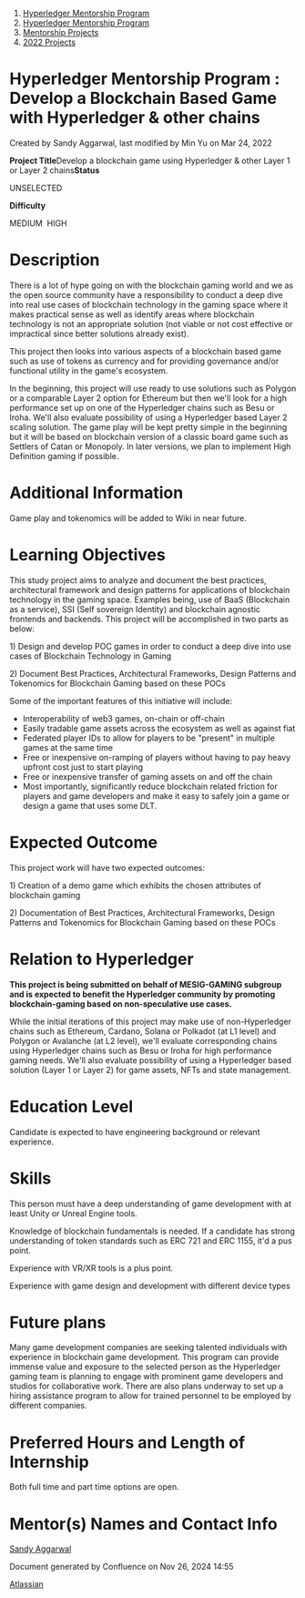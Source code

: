 1. [Hyperledger Mentorship Program](index.html)
2. [Hyperledger Mentorship Program](Hyperledger-Mentorship-Program_21954571.html)
3. [Mentorship Projects](Mentorship-Projects_21954604.html)
4. [2022 Projects](2022-Projects_21954800.html)

# Hyperledger Mentorship Program : Develop a Blockchain Based Game with Hyperledger &amp; other chains

Created by Sandy Aggarwal, last modified by Min Yu on Mar 24, 2022

**Project Title**Develop a blockchain game using Hyperledger &amp; other Layer 1 or Layer 2 chains**Status**

UNSELECTED

**Difficulty**

MEDIUM  HIGH

# Description

There is a lot of hype going on with the blockchain gaming world and we as the open source community have a responsibility to conduct a deep dive into real use cases of blockchain technology in the gaming space where it makes practical sense as well as identify areas where blockchain technology is not an appropriate solution (not viable or not cost effective or impractical since better solutions already exist).  

This project then looks into various aspects of a blockchain based game such as use of tokens as currency and for providing governance and/or functional utility in the game's ecosystem.  

In the beginning, this project will use ready to use solutions such as Polygon or a comparable Layer 2 option for Ethereum but then we'll look for a high performance set up on one of the Hyperledger chains such as Besu or Iroha. We'll also evaluate possibility of using a Hyperledger based Layer 2 scaling solution. The game play will be kept pretty simple in the beginning but it will be based on blockchain version of a classic board game such as Settlers of Catan or Monopoly. In later versions, we plan to implement High Definition gaming if possible.     

# Additional Information

Game play and tokenomics will be added to Wiki in near future.  

# Learning Objectives

This study project aims to analyze and document the best practices, architectural framework and design patterns for applications of blockchain technology in the gaming space. Examples being, use of BaaS (Blockchain as a service), SSI (Self sovereign Identity) and blockchain agnostic frontends and backends. This project will be accomplished in two parts as below:

1\) Design and develop POC games in order to conduct a deep dive into use cases of Blockchain Technology in Gaming

2\) Document Best Practices, Architectural Frameworks, Design Patterns and Tokenomics for Blockchain Gaming based on these POCs

Some of the important features of this initiative will include:

- Interoperability of web3 games, on-chain or off-chain
- Easily tradable game assets across the ecosystem as well as against fiat
- Federated player IDs to allow for players to be "present" in multiple games at the same time
- Free or inexpensive on-ramping of players without having to pay heavy upfront cost just to start playing
- Free or inexpensive transfer of gaming assets on and off the chain
- Most importantly, significantly reduce blockchain related friction for players and game developers and make it easy to safely join a game or design a game that uses some DLT.

# Expected Outcome

This project work will have two expected outcomes: 

1\) Creation of a demo game which exhibits the chosen attributes of blockchain gaming

2\) Documentation of Best Practices, Architectural Frameworks, Design Patterns and Tokenomics for Blockchain Gaming based on these POCs

# Relation to Hyperledger

**This project is being submitted on behalf of MESIG-GAMING subgroup and is expected to benefit the Hyperledger community by promoting blockchain-gaming based on non-speculative use cases.**

While the initial iterations of this project may make use of non-Hyperledger chains such as Ethereum, Cardano, Solana or Polkadot (at L1 level) and Polygon or Avalanche (at L2 level), we'll evaluate corresponding chains using Hyperledger chains such as Besu or Iroha for high performance gaming needs. We'll also evaluate possibility of using a Hyperledger based solution (Layer 1 or Layer 2) for game assets, NFTs and state management. 

# Education Level

Candidate is expected to have engineering background or relevant experience. 

# Skills

This person must have a deep understanding of game development with at least Unity or Unreal Engine tools.

Knowledge of blockchain fundamentals is needed. If a candidate has strong understanding of token standards such as ERC 721 and ERC 1155, it'd a pus point.

Experience with VR/XR tools is a plus point.

Experience with game design and development with different device types

# Future plans

Many game development companies are seeking talented individuals with experience in blockchain game development. This program can provide immense value and exposure to the selected person as the Hyperledger gaming team is planning to engage with prominent game developers and studios for collaborative work. There are also plans underway to set up a hiring assistance program to allow for trained personnel to be employed by different companies. 

# Preferred Hours and Length of Internship

Both full time and part time options are open. 

# Mentor(s) Names and Contact Info

[Sandy Aggarwal](https://lf-hyperledger.atlassian.net/wiki/people/6231ef383eacc50071fdb9cb?ref=confluence)

Document generated by Confluence on Nov 26, 2024 14:55

[Atlassian](http://www.atlassian.com/)
